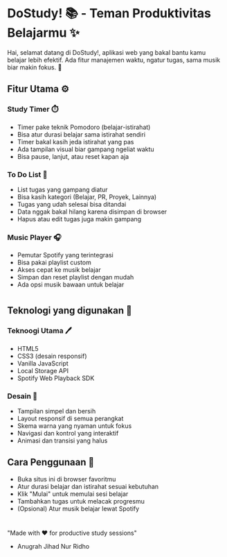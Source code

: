 # DoStudy! 📚 - Teman Produktivitas Belajarmu ✨

Hai, selamat datang di DoStudy!, aplikasi web yang bakal bantu kamu belajar lebih efektif. Ada fitur manajemen waktu, ngatur tugas, sama musik biar makin fokus. 🎯

## Fitur Utama ⚙️

### Study Timer ⏱️
- Timer pake teknik Pomodoro (belajar-istirahat)
- Bisa atur durasi belajar sama istirahat sendiri
- Timer bakal kasih jeda istirahat yang pas
- Ada tampilan visual biar gampang ngeliat waktu
- Bisa pause, lanjut, atau reset kapan aja

### To Do List 📝
- List tugas yang gampang diatur
- Bisa kasih kategori (Belajar, PR, Proyek, Lainnya)
- Tugas yang udah selesai bisa ditandai
- Data nggak bakal hilang karena disimpan di browser
- Hapus atau edit tugas juga makin gampang

### Music Player 🎧
- Pemutar Spotify yang terintegrasi
- Bisa pakai playlist custom
- Akses cepat ke musik belajar
- Simpan dan reset playlist dengan mudah
- Ada opsi musik bawaan untuk belajar
#

## Teknologi yang digunakan 🔧
### Teknoogi Utama 🖊️
- HTML5
- CSS3 (desain responsif)
- Vanilla JavaScript
- Local Storage API
- Spotify Web Playback SDK

### Desain 🎨
- Tampilan simpel dan bersih
- Layout responsif di semua perangkat
- Skema warna yang nyaman untuk fokus
- Navigasi dan kontrol yang interaktif
- Animasi dan transisi yang halus

## Cara Penggunaan 📖
- Buka situs ini di browser favoritmu
- Atur durasi belajar dan istirahat sesuai kebutuhan
- Klik "Mulai" untuk memulai sesi belajar
- Tambahkan tugas untuk melacak progresmu
- (Opsional) Atur musik belajar lewat Spotify
#

"Made with ❤️ for productive study sessions"
- Anugrah Jihad Nur Ridho
